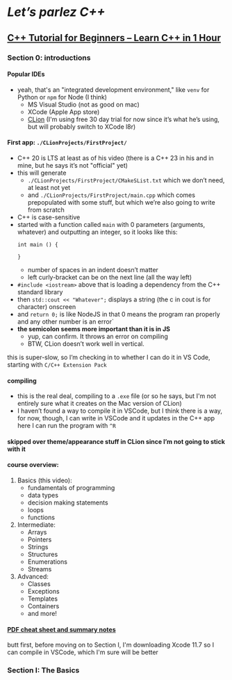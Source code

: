 # *Let’s parlez C++*
## [C++ Tutorial for Beginners – Learn C++ in 1 Hour](https://youtu.be/ZzaPdXTrSb8)
### Section 0: introductions
#### Popular IDEs
* yeah, that's an "integrated development environment," like `venv` for Python or `npm` for Node (I think)
  * MS Visual Studio (not as good on mac)
  * XCode (Apple App store)
  * [CLion](https://jetbrains.com/clion/download/#section=mac) (I'm using free 30 day trial for now since it’s what he’s using, but will probably switch to XCode l8r)

#### First app: `./CLionProjects/FirstProject/`
* C++ 20 is LTS at least as of his video (there is a C++ 23 in his and in mine, but he says it’s not "official" yet)
* this will generate 
  * `./CLionProjects/FirstProject/CMakeSList.txt` which we don’t need, at least not yet
  * and `./CLionProjects/FirstProject/main.cpp` which comes prepopulated with some stuff, but which we’re also going to write from scratch
* C++ is case-sensitive
* started with a function called `main` with 0 parameters (arguments, whatever) and outputting an integer, so it looks like this:
  ```
  int main () {

  }
  ```
  * number of spaces in an indent doesn’t matter
  * left curly-bracket can be on the next line (all the way left)
* `#include <iostream>` above that is loading a dependency from the C++ standard library
* then `std::cout << "Whatever";` displays a string (the c in cout is for character) onscreen
* and `return 0;` is like NodeJS in that 0 means the program ran properly and any other number is an error`
* **the semicolon seems more important than it is in JS**
  * yup, can confirm. It throws an error on compiling
  * BTW, CLion doesn’t work well in vertical.

this is super-slow, so I’m checking in to whether I can do it in VS Code, starting with `C/C++ Extension Pack`

#### compiling
* this is the real deal, compiling to a `.exe` file (or so he says, but I'm not entirely sure what it creates on the Mac version of CLion)
* I haven’t found a way to compile it in VSCode, but I think there is a way, for now, though, I can write in VSCode and it updates in the C++ app here I can run the program with `^R`

#### skipped over theme/appearance stuff in CLion since I’m not going to stick with it
#### course overview:
1. Basics (this video):
   * fundamentals of programming
   * data types
   * decision making statements
   * loops
   * functions 
2. Intermediate:
   * Arrays
   * Pointers
   * Strings
   * Structures
   * Enumerations
   * Streams
3. Advanced:
   * Classes
   * Exceptions
   * Templates
   * Containers
   * and more!

#### [PDF cheat sheet and summary notes](./Ultimate-C-Part-1.pdf)

butt first, before moving on to Section I, I'm downloading Xcode 11.7 so I can compile in VSCode, which I'm sure will be better

### Section I: The Basics
